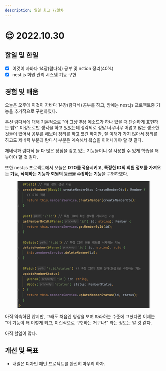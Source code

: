 ```yaml
---
description: 일일 회고 77일차
---
```


# 😌 2022.10.30

## 할일 및 한일&#x20;

* [x] 이것이 자바다 14장(람다식) 공부 및 notion 정리(40%)&#x20;
* [x] nest.js 회원 관리 시스템 기능 구현&#x20;

## 경험 및 배움&#x20;

오늘은 오후에 이것이 자바다 14장(람다식) 공부를 하고, 밤에는 nest.js 프로젝트중 기능을 추가적으로 구현하였다.

우선 람다식에 대해 기본적으로 "아 그냥 추상 메소드가 하나 있을 때 단순하게 표현하는 법?" 이정도로만 생각을 하고 있었는데 생각외로 정말 너무너무 어렵고 많은 생소한 것들이 있어서 공부를 해보며 정리를 하고 있긴 하지만, 잘 이해가 가지 않아서 정리를 하고도 제네릭 부분과 람다식 부분은 계속해서 복습을 이어나가야 할 것 같다.

제네릭과 람다식 둘 다 많은 장점을 갖고 있는 기능들이니 잘 사용할 수 있게 학습을 해놓아야 할 것 같다.

또한 nest.js 프로젝트에서 오늘은 **DTO를 적용시키고, 특정한 ID의 회원 정보를 가져오는 기능, 삭제하는 기능과 회원의 등급을 수정하는 기능**을 구현하였다.

<figure><img src="../.gitbook/assets/image (3).png" alt=""><figcaption></figcaption></figure>

아직 익숙하진 않지만, 그래도 처음엔 영상을 보며 따라하는 수준에 그쳤다면 이제는 "이 기능이 왜 이렇게 되고, 이런식으로 구현하는 거구나!" 라는 정도는 알 것 같다.

아직 할일이 많다.

## 개선 및 목표&#x20;

* 내일은 디자인 패턴 프로젝트를 완전히 마무리 하자.&#x20;
